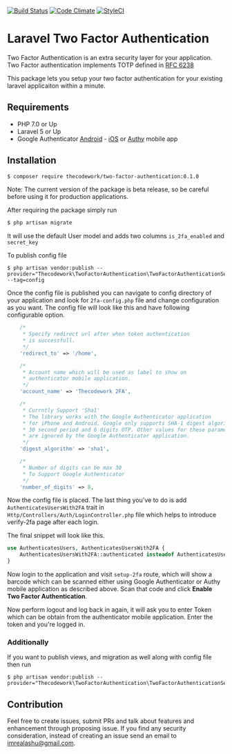 [![Build Status](https://travis-ci.org/thecodework/two-factor-authentication.svg?branch=master)](https://travis-ci.org/thecodework/two-factor-authentication)
[![Code Climate](https://codeclimate.com/github/thecodework/laravel-two-factor-authentication.png)](https://codeclimate.com/github/thecodework/laravel-two-factor-authentication)
[![StyleCI](https://styleci.io/repos/85341644/shield?branch=master)](https://styleci.io/repos/85341644)

# Laravel Two Factor Authentication

Two Factor Authentication is an extra security layer for your application. Two Factor authentication implements TOTP defined in [RFC 6238](https://tools.ietf.org/html/rfc6238)

This package lets you setup your two factor authentication for your existing laravel applicaiton within a minute.
## Requirements
  - PHP 7.0 or Up
  - Laravel 5 or Up
  - Google Authenticator [Android](https://play.google.com/store/apps/details?id=com.google.android.apps.authenticator2&hl=en) - [iOS](https://itunes.apple.com/in/app/google-authenticator/id388497605?mt=8) or [Authy](https://www.authy.com/) mobile app

## Installation
```bash
$ composer require thecodework/two-factor-authentication:0.1.0
```
Note: The current version of the package is beta release, so be careful before using it for production applications.

After requiring the package simply run
```bash
$ php artisan migrate
```
It will use the default User model and adds two columns `is_2fa_enabled` and `secret_key`

To publish config file
```
$ php artisan vendor:publish --provider="Thecodework\TwoFactorAuthentication\TwoFactorAuthenticationServiceProvider" --tag=config
```
Once the config file is published you can navigate to config directory of your application and look for `2fa-config.php` file and change configuration as you want.
The config file will look like this and have following configurable option.
```php
    /*
     * Specify redirect url after when token authentication
     * is successfull.
     */
    'redirect_to' => '/home',

    /*
     * Account name which will be used as label to show on
     * authenticator mobile application.
     */
    'account_name' => 'Thecodework 2FA',

    /*
     * Currntly Support 'Sha1'
     * The library works with the Google Authenticator application
     * for iPhone and Android. Google only supports SHA-1 digest algorithm,
     * 30 second period and 6 digits OTP. Other values for these parameters
     * are ignored by the Google Authenticator application.
     */
    'digest_algorithm' => 'sha1',

    /*
     * Number of digits can be max 30
     * To Support Google Authenticator
     */
    'number_of_digits' => 8,
```

Now the config file is placed. The last thing you've to do is add `AuthenticatesUsersWith2FA` trait in `Http/Controllers/Auth/LoginController.php` file which helps to introduce verify-2fa page after each login.

The final snippet will look like this.
```php
use AuthenticatesUsers, AuthenticatesUsersWith2FA {
    AuthenticatesUsersWith2FA::authenticated insteadof AuthenticatesUsers;
}
```
Now login to the application and visit `setup-2fa` route, which will show a barcode which can be scanned either using Google Authenticator or Authy mobile application as described above.
Scan that code and click **Enable Two Factor Authentication**.

Now perform logout and log back in again, it will ask you to enter Token which can be obtain from the authenticator mobile application. Enter the token and you're logged in.

### Additionally
If you want to publish views, and migration as well along with config file then run
```
$ php artisan vendor:publish --provider="Thecodework\TwoFactorAuthentication\TwoFactorAuthenticationServiceProvider"
```

## Contribution
Feel free to create issues, submit PRs and talk about features and enhancement through proposing issue. If you find any security consideration, instead of creating an issue send an email to [imrealashu@gmail.com](mailto:imrealashu@gmail.com).
